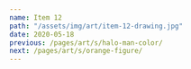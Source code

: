 ```yaml
---
name: Item 12
path: "/assets/img/art/item-12-drawing.jpg"
date: 2020-05-18
previous: /pages/art/s/halo-man-color/
next: /pages/art/s/orange-figure/
---
```

